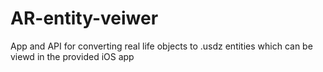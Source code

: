 # AR-entity-veiwer
App and API for converting real life objects to .usdz entities which can be viewd in the provided iOS app 
